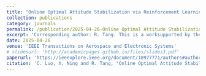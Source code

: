 ```yaml
---
title: "Online Optimal Attitude Stabilization via Reinforcement Learning for Rigid Spacecraft with Dynamic Uncertainty"
collection: publications
category: journals
permalink: /publication/2025-04-26-Online Optimal Attitude Stabilization via Reinforcement Learning for Rigid Spacecraft with Dynamic Uncertainty
excerpt: 'Corresponding author: R. Tang. This is a worksupported by the Doctor Dissertation of Northwestern Polytechnical University and mainly done by Chengfeng Luo.'
date: 2025-04-26
venue: 'IEEE Transactions on Aerospace and Electronic Systems'
# slidesurl: 'http://academicpages.github.io/files/slides3.pdf'
paperurl: 'https://ieeexplore.ieee.org/document/10977771/authors#authors'
citation: 'C. Luo, X. Ning and R. Tang, "Online Optimal Attitude Stabilization Via Reinforcement Learning for Rigid Spacecraft With Dynamic Uncertainty," in IEEE Transactions on Aerospace and Electronic Systems, doi: 10.1109/TAES.2025.3564579.'
---
```




